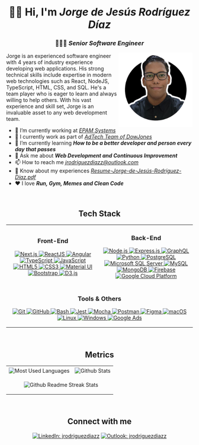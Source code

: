 <h1 align="center">
  👋🏾 Hi, I'm
  <span style="font-weight: bold; font-style: italic">
    Jorge de Jesús Rodríguez Díaz
  </span>
</h1>
<h3 align="center">
  👨🏾‍💻
  <span style="font-style: italic">Senior Software Engineer</span>
</h3>
<div>
  <a
    href="https://www.linkedin.com/in/jrodriguezdiazz/"
    target="_blank"
    rel="noopener noreferrer">
    <img
      src="./profile.png"
      align="right"
      height="200"
      alt="Personal photo: jrodriguezdiazz" />
  </a>
  <p>
    Jorge is an experienced software engineer with 4 years of industry
    experience developing web applications. His strong technical skills
    include expertise in modern web technologies such as React, NodeJS,
    TypeScript, HTML, CSS, and SQL. He's a team player who is eager to learn
    and always willing to help others. With his vast experience and skill
    set, Jorge is an invaluable asset to any web development team.
  </p>
  <ul>
    <li class="has-line-data" data-line-start="1" data-line-end="2">
      🔭 I’m currently working at
      <em><a href="https://www.epam.com/">EPAM Systems</a></em>
    </li>
    <li class="has-line-data" data-line-start="1" data-line-end="2">
      👯 I currently work as part of
      <em
        ><a href="https://www.dowjones.com/">AdTech Team of DowJones</a></em
      >
    </li>
    <li class="has-line-data" data-line-start="2" data-line-end="3">
      🌱 I’m currently learning
      <em
        ><strong
          >How to be a better developer and person every day that
          passes</strong
        ></em
      >
    </li>
    <li class="has-line-data" data-line-start="4" data-line-end="5">
      💬 Ask me about
      <em><strong>Web Development and Continuous Improvement</strong></em>
    </li>
    <li class="has-line-data" data-line-start="5" data-line-end="6">
      📫 How to reach me
      <em
        ><a href="mailto:jrodriguezdiazz@outlook.com"
          >jrodriguezdiazz@outlook.com</a
        ></em
      >
    </li>
    <li class="has-line-data" data-line-start="6" data-line-end="7">
      📄 Know about my experiences
      <em
        ><a
          href="https://github.com/jrodriguezdiazz/jrodriguezdiazz/blob/master/Resume-Jorge-de-Jesu%CC%81s-Rodri%CC%81guez-Di%CC%81az.pdf"
          >Resume-Jorge-de-Jesús-Rodríguez-Díaz.pdf</a
        ></em
      >
    </li>
    <li class="has-line-data" data-line-start="7" data-line-end="8">
      ❤️ I love <em><strong>Run, Gym, Memes and Clean Code</strong></em>
    </li>
  </ul>
</div>
<br />
<div class="tech-stack" align="center">
  <h2>Tech Stack</h2>
  <table>
    <tbody>
      <tr>
        <td width="50%">
          <div class="front-end" align="center">
            <h3>Front-End</h3>
            <p>
              <!-- Next.js -->
              <a
                href="https://nextjs.org/"
                target="_blank"
                rel="noopener noreferrer">
                <img
                  src="https://img.shields.io/badge/Next.js-000000?style=for-the-badge&logo=nextdotjs&logoColor=white"
                  alt="Next.js" />
              </a>
              <!-- ReactJS -->
              <a
                href="https://reactjs.org/"
                target="_blank"
                rel="noopener noreferrer">
                <img
                  src="https://img.shields.io/badge/ReactJS-20232A?style=for-the-badge&logo=react&logoColor=61DAFB"
                  alt="ReactJS" />
              </a>
              <!-- Angular -->
              <a
                href="https://angular.io"
                target="_blank"
                rel="noopener noreferrer">
                <img
                  src="https://img.shields.io/badge/Angular-DD0031?style=for-the-badge&logo=angular&logoColor=white"
                  alt="Angular" />
              </a>
              <!-- TypeScript -->
              <a
                href="https://www.typescriptlang.org/"
                target="_blank"
                rel="noopener noreferrer">
                <img
                  src="https://img.shields.io/badge/TypeScript-3178C6?style=for-the-badge&logo=typescript&logoColor=white"
                  alt="TypeScript" />
              </a>
              <!-- JavaScript -->
              <a
                href="https://developer.mozilla.org/en-US/docs/Web/JavaScript"
                target="_blank"
                rel="noopener noreferrer">
                <img
                  src="https://img.shields.io/badge/JavaScript-F7DF1E?style=for-the-badge&logo=javascript&logoColor=black"
                  alt="JavaScript" />
              </a>
              <!-- HTML5 -->
              <a
                href="https://www.w3.org/html/"
                target="_blank"
                rel="noopener noreferrer">
                <img
                  src="https://img.shields.io/badge/HTML5-E34F26?style=for-the-badge&logo=html5&logoColor=white"
                  alt="HTML5" />
              </a>
              <!-- CSS3 -->
              <a
                href="https://www.w3schools.com/css/"
                target="_blank"
                rel="noopener noreferrer">
                <img
                  src="https://img.shields.io/badge/CSS3-1572B6?style=for-the-badge&logo=css3&logoColor=white"
                  alt="CSS3" />
              </a>
              <!-- Material UI -->
              <a
                href="https://mui.com/"
                target="_blank"
                rel="noopener noreferrer">
                <img
                  src="https://img.shields.io/badge/Material_UI-0081CB?style=for-the-badge&logo=material-ui&logoColor=white"
                  alt="Material UI" />
              </a>
              <!-- Bootstrap -->
              <a
                href="https://getbootstrap.com"
                target="_blank"
                rel="noopener noreferrer">
                <img
                  src="https://img.shields.io/badge/Bootstrap-563D7C?style=for-the-badge&logo=bootstrap&logoColor=white"
                  alt="Bootstrap" />
              </a>
              <!-- D3.js -->
              <a
                href="https://d3js.org/"
                target="_blank"
                rel="noopener noreferrer">
                <img
                  src="https://img.shields.io/badge/D3.js-F9A03C?style=for-the-badge&logo=d3dotjs&logoColor=white"
                  alt="D3.js" />
              </a>
            </p>
          </div>
        </td>
        <td width="50%">
          <div class="back-end" align="center">
            <h3>Back-End</h3>
            <p>
              <!-- Node.js -->
              <a
                href="https://nodejs.org"
                target="_blank"
                rel="noopener noreferrer">
                <img
                  src="https://img.shields.io/badge/Node.js-339933?style=for-the-badge&logo=nodedotjs&logoColor=white"
                  alt="Node.js" />
              </a>
              <!-- Express.js -->
              <a
                href="https://expressjs.com"
                target="_blank"
                rel="noopener noreferrer">
                <img
                  src="https://img.shields.io/badge/Express.js-000000?style=for-the-badge&logo=express&logoColor=white"
                  alt="Express.js" />
              </a>
              <!-- GraphQL -->
              <a
                href="https://graphql.org/"
                target="_blank"
                rel="noopener noreferrer">
                <img
                  src="https://img.shields.io/badge/GraphQL-E10098?style=for-the-badge&logo=graphql&logoColor=white"
                  alt="GraphQL" />
              </a>
              <!-- Python -->
              <a
                href="https://www.python.org/"
                target="_blank"
                rel="noopener noreferrer">
                <img
                  src="https://img.shields.io/badge/Python-3776AB?style=for-the-badge&logo=python&logoColor=white"
                  alt="Python" />
              </a>
              <!-- PostgreSQL -->
              <a
                href="https://www.postgresql.org"
                target="_blank"
                rel="noopener noreferrer">
                <img
                  src="https://img.shields.io/badge/PostgreSQL-4169E1?style=for-the-badge&logo=postgresql&logoColor=white"
                  alt="PostgreSQL" />
              </a>
              <!-- Microsoft SQL Server -->
              <a
                href="https://www.microsoft.com/en-us/sql-server"
                target="_blank"
                rel="noopener noreferrer">
                <img
                  src="https://img.shields.io/badge/Microsoft_SQL_Server-CC2927?style=for-the-badge&logo=microsoft-sql-server&logoColor=white"
                  alt="Microsoft SQL Server" />
              </a>
              <!-- MySQL -->
              <a
                href="https://www.mysql.com/"
                target="_blank"
                rel="noopener noreferrer">
                <img
                  src="https://img.shields.io/badge/MySQL-4479A1?style=for-the-badge&logo=mysql&logoColor=white"
                  alt="MySQL" />
              </a>
              <!-- MongoDB -->
              <a
                href="https://www.mongodb.com/"
                target="_blank"
                rel="noopener noreferrer">
                <img
                  src="https://img.shields.io/badge/MongoDB-4EA94B?style=for-the-badge&logo=mongodb&logoColor=white"
                  alt="MongoDB" />
              </a>
              <!-- Firebase -->
              <a
                href="https://firebase.google.com/"
                target="_blank"
                rel="noopener noreferrer">
                <img
                  src="https://img.shields.io/badge/Firebase-FFCA28?style=for-the-badge&logo=firebase&logoColor=black"
                  alt="Firebase" />
              </a>
              <!-- Google Cloud Platform -->
              <a
                href="https://cloud.google.com"
                target="_blank"
                rel="noopener noreferrer">
                <img
                  src="https://img.shields.io/badge/Google_Cloud-4285F4?style=for-the-badge&logo=google-cloud&logoColor=white"
                  alt="Google Cloud Platform" />
              </a>
            </p>
          </div>
        </td>
      </tr>
      <tr>
        <td colspan="2">
          <div class="tools" align="center">
            <h3>Tools & Others</h3>
            <p>
              <!-- Git -->
              <a
                href="https://git-scm.com/"
                target="_blank"
                rel="noopener noreferrer">
                <img
                  src="https://img.shields.io/badge/Git-F05032?style=for-the-badge&logo=git&logoColor=white"
                  alt="Git" />
              </a>
              <!-- GitHub -->
              <a
                href="https://github.com/"
                target="_blank"
                rel="noopener noreferrer">
                <img
                  src="https://img.shields.io/badge/GitHub-100000?style=for-the-badge&logo=github&logoColor=white"
                  alt="GitHub" />
              </a>
              <!-- Bash -->
              <a
                href="https://www.gnu.org/software/bash/"
                target="_blank"
                rel="noopener noreferrer">
                <img
                  src="https://img.shields.io/badge/Bash-4EAA25?style=for-the-badge&logo=gnu-bash&logoColor=white"
                  alt="Bash" />
              </a>
              <!-- Jest -->
              <a
                href="https://jestjs.io"
                target="_blank"
                rel="noopener noreferrer">
                <img
                  src="https://img.shields.io/badge/Jest-C21325?style=for-the-badge&logo=jest&logoColor=white"
                  alt="Jest" />
              </a>
              <!-- Mocha -->
              <a
                href="https://mochajs.org"
                target="_blank"
                rel="noopener noreferrer">
                <img
                  src="https://img.shields.io/badge/Mocha-8D6748?style=for-the-badge&logo=mocha&logoColor=white"
                  alt="Mocha" />
              </a>
              <!-- Postman -->
              <a
                href="https://postman.com"
                target="_blank"
                rel="noopener noreferrer">
                <img
                  src="https://img.shields.io/badge/Postman-FF6C37?style=for-the-badge&logo=postman&logoColor=white"
                  alt="Postman" />
              </a>
              <!-- Figma -->
              <a
                href="https://www.figma.com/"
                target="_blank"
                rel="noopener noreferrer">
                <img
                  src="https://img.shields.io/badge/Figma-F24E1E?style=for-the-badge&logo=figma&logoColor=white"
                  alt="Figma" />
              </a>
              <!-- macOS -->
              <a
                href="https://www.apple.com/macos"
                target="_blank"
                rel="noopener noreferrer">
                <img
                  src="https://img.shields.io/badge/macOS-000000?style=for-the-badge&logo=apple&logoColor=white"
                  alt="macOS" />
              </a>
              <!-- Linux -->
              <a
                href="https://www.linux.org/"
                target="_blank"
                rel="noopener noreferrer">
                <img
                  src="https://img.shields.io/badge/Linux-FCC624?style=for-the-badge&logo=linux&logoColor=black"
                  alt="Linux" />
              </a>
              <!-- Windows -->
              <a
                href="https://www.microsoft.com/windows"
                target="_blank"
                rel="noopener noreferrer">
                <img
                  src="https://img.shields.io/badge/Windows-0078D6?style=for-the-badge&logo=windows&logoColor=white"
                  alt="Windows" />
              </a>
              <!-- Google Ads -->
              <a
                href="https://ads.google.com/intl/en_us/home/"
                target="_blank"
                rel="noopener noreferrer">
                <img
                  src="https://img.shields.io/badge/Google_Ads-4285F4?style=for-the-badge&logo=google-ads&logoColor=white"
                  alt="Google Ads" />
              </a>
            </p>
          </div>
        </td>
      </tr>
    </tbody>
  </table>
</div>

<br />
<div class="metrics" align="center">
  <h2>Metrics</h2>
  <table>
    <tbody>
      <tr>
        <td>
          <img
            height="180em"
            align="center"
            src="https://github-readme-stats.vercel.app/api/top-langs?username=jrodriguezdiazz&show_icons=true&theme=dark&locale=en&layout=compact"
            alt="Most Used Languages" />
        </td>
        <td>
          <img
            height="180em"
            align="center"
            src="https://github-readme-stats.vercel.app/api?username=jrodriguezdiazz&show_icons=true&theme=dark&locale=en"
            alt="Github Stats" />
        </td>
      </tr>
      <tr>
        <td colspan="2">
          <p align="center">
            &nbsp;
            <img
              height="180em"
              align="center"
              src="https://github-readme-streak-stats.herokuapp.com/?user=jrodriguezdiazz&theme=dark"
              alt="Github Readme Streak Stats" />
          </p>
        </td>
      </tr>
    </tbody>
  </table>
</div>
<br />
<div class="connect-with-me" align="center">
  <h2>Connect with me</h2>
  <a
    href="https://linkedin.com/in/jrodriguezdiazz"
    target="_blank"
    rel="noopener noreferrer"
    ><img
      src="https://cdn.jsdelivr.net/npm/simple-icons@3.0.1/icons/linkedin.svg"
      alt="LinkedIn: jrodriguezdiazz"
      height="30"
      width="40"
  /></a>
  <a
    href="mailto:jrodriguezdiazz@outlook.com"
    target="_blank"
    rel="noopener noreferrer"
    ><img
      src="https://cdn.jsdelivr.net/npm/simple-icons@3.0.1/icons/gmail.svg"
      alt="Outlook: jrodriguezdiazz"
      height="30"
      width="40"
  /></a>
</div>

